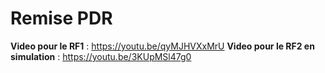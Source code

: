# Remise PDR

**Video pour le RF1** : https://youtu.be/qyMJHVXxMrU
**Video pour le RF2 en simulation** : https://youtu.be/3KUpMSl47g0

